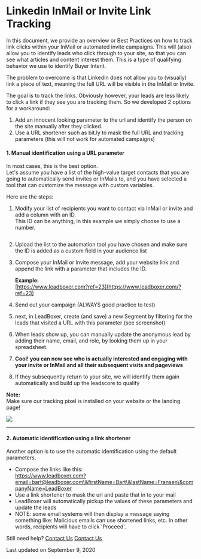 # Linkedin InMail or Invite Link Tracking

In this document, we provide an overview or Best Practices on how to track link clicks within your InMail or automated invite campaigns. This will (also) allow you to identify leads who click through to your site, so that you can see what articles and content interest them. This is a type of qualifying behavior we use to identify Buyer Intent.

The problem to overcome is that LinkedIn does not allow you to (visually) link a piece of text, meaning the full URL will be visible in the InMail or Invite.

The goal is to track the links.  Obviously however, your leads are less likely to click a link if they see you are tracking them. So we developed 2 options for a workaround:

1. Add an innocent looking parameter to the url and identify the person on the site manually after they clicked.
2. Use a URL shortener such as bit.ly to mask the full URL and tracking parameters (this will not work for automated campaigns)

#### 1. Manual identification using a URL parameter

In most cases, this is the best option. \
Let's assume you have a list of the high-value target contacts that you are going to automatically send invites or InMails to, and you have selected a tool that can customize the message with custom variables.

Here are the steps:

1.  Modify your list of recipients you want to contact via InMail or invite and add a column with an ID.\
    This ID can be anything, in this example we simply choose to use a number.

    <figure><img src="https://d33v4339jhl8k0.cloudfront.net/docs/assets/565e1cb7c697915b26a5c214/images/5f58a87fc9e77c00160375ee/file-jBZizQYFOw.png" alt=""><figcaption></figcaption></figure>
2. Upload the list to the automation tool you have chosen and make sure the ID is added as a custom field in your audience list
3.  Compose your InMail or Invite message, add your website link and append the link with a parameter that includes the ID.

    **Example:**\
    [https://www.leadboxer.com?ref=23](https://www.leadboxer.com/?ref=23)
4. Send out your campaign (ALWAYS good practice to test)
5. next, in LeadBoxer, create (and save) a new Segment by filtering for the leads that visited a URL with this parameter (see screenshot)
6. When leads show up, you can manually update the anonymous lead by adding their name, email, and role, by looking them up in your spreadsheet.
7. **Cool! you can now see who is actually interested and engaging with your invite or InMail and all their subsequent visits and pageviews**
8. If they subsequently return to your site, we will identify them again automatically and build up the leadscore to qualify

**Note:**\
Make sure our tracking pixel is installed on your website or the landing page!

![](https://d33v4339jhl8k0.cloudfront.net/docs/assets/565e1cb7c697915b26a5c214/images/5e739e7a2c7d3a7e9ae97563/file-xfYgFf4RjA.png)

***

#### 2. Automatic identification using a link shortener

Another option is to use the automatic identification using the default parameters.

* Compose the links like this:\
  https://www.leadboxer.com?email=bart@leadboxer.com\&firstName=Bart\&lastName=Fransen\&companyName=LeadBoxer
* Use a link shortener to mask the url and paste that in to your mail
* LeadBoxer will automatically pickup the values of these parameters and update the leads
* NOTE: some email systems will then display a message saying something like: Malicious emails can use shortened links, etc.  In other words, recipients will have to click 'Proceed'.

Still need help? [Contact Us](broken-reference) [Contact Us](broken-reference)

Last updated on September 9, 2020
